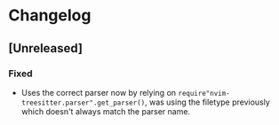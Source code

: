 # Changelog

## [Unreleased]

### Fixed

- Uses the correct parser now by relying on `require"nvim-treesitter.parser".get_parser()`,
  was using the filetype previously which doesn't always match the parser name.
